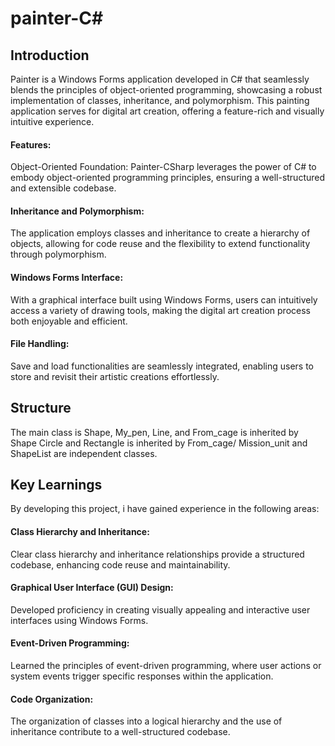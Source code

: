 # painter-C#

## Introduction

Painter is a Windows Forms application developed in C# that seamlessly blends the principles of object-oriented programming, showcasing a robust implementation of classes, inheritance, and polymorphism.
This painting application serves for digital art creation, offering a feature-rich and visually intuitive experience.

#### Features:
Object-Oriented Foundation: Painter-CSharp leverages the power of C# to embody object-oriented programming principles, ensuring a well-structured and extensible codebase.

#### Inheritance and Polymorphism:
The application employs classes and inheritance to create a hierarchy of objects, allowing for code reuse and the flexibility to extend functionality through polymorphism.

#### Windows Forms Interface:
With a graphical interface built using Windows Forms, users can intuitively access a variety of drawing tools, making the digital art creation process both enjoyable and efficient.

#### File Handling:
Save and load functionalities are seamlessly integrated, enabling users to store and revisit their artistic creations effortlessly.

## Structure
The main class is Shape, My_pen, Line, and From_cage is inherited by Shape
Circle and Rectangle is inherited by From_cage/
Mission_unit and ShapeList are independent classes.


## Key Learnings
By developing this project, i have gained experience in the following areas:

#### Class Hierarchy and Inheritance:
Clear class hierarchy and inheritance relationships provide a structured codebase, enhancing code reuse and maintainability.

#### Graphical User Interface (GUI) Design:
Developed proficiency in creating visually appealing and interactive user interfaces using Windows Forms.

#### Event-Driven Programming:
Learned the principles of event-driven programming, where user actions or system events trigger specific responses within the application.

#### Code Organization:
The organization of classes into a logical hierarchy and the use of inheritance contribute to a well-structured codebase.








